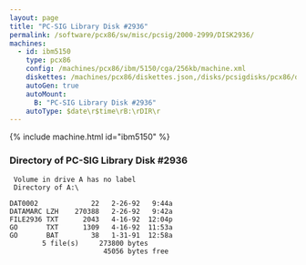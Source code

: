 ```yaml
---
layout: page
title: "PC-SIG Library Disk #2936"
permalink: /software/pcx86/sw/misc/pcsig/2000-2999/DISK2936/
machines:
  - id: ibm5150
    type: pcx86
    config: /machines/pcx86/ibm/5150/cga/256kb/machine.xml
    diskettes: /machines/pcx86/diskettes.json,/disks/pcsigdisks/pcx86/diskettes.json
    autoGen: true
    autoMount:
      B: "PC-SIG Library Disk #2936"
    autoType: $date\r$time\rB:\rDIR\r
---
```


{% include machine.html id="ibm5150" %}

### Directory of PC-SIG Library Disk #2936

     Volume in drive A has no label
     Directory of A:\

    DAT0002             22   2-26-92   9:44a
    DATAMARC LZH    270388   2-26-92   9:42a
    FILE2936 TXT      2043   4-16-92  12:04p
    GO       TXT      1309   4-16-92  11:53a
    GO       BAT        38   1-31-91  12:58a
            5 file(s)     273800 bytes
                           45056 bytes free
